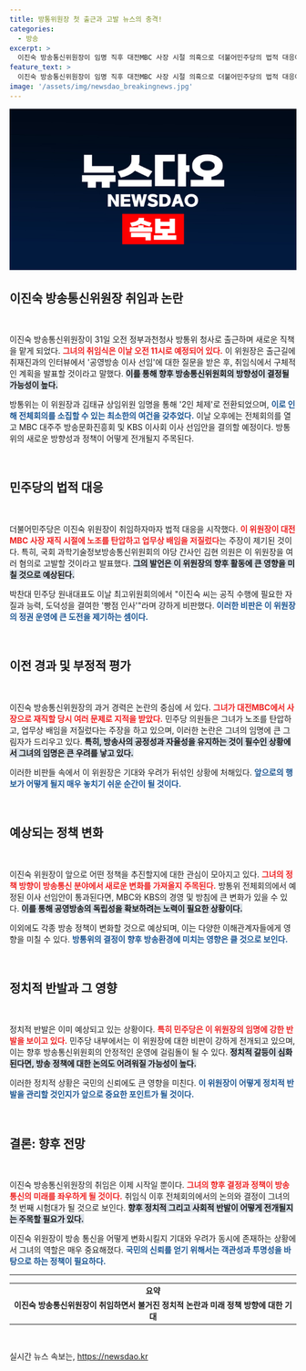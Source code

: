 ```yaml
---
title: 방통위원장 첫 출근과 고발 뉴스의 충격!
categories:
  - 방송
excerpt: >
  이진숙 방송통신위원장이 임명 직후 대전MBC 사장 시절 의혹으로 더불어민주당의 법적 대응에 직면했습니다. 방송 장악 우려 속, 첫 전체회의에서 공영방송 이사 선임안이 의결될 전망입니다. 과연 그녀의 향후 행보는?
feature_text: >
  이진숙 방송통신위원장이 임명 직후 대전MBC 사장 시절 의혹으로 더불어민주당의 법적 대응에 직면했습니다. 방송 장악 우려 속, 첫 전체회의에서 공영방송 이사 선임안이 의결될 전망입니다. 과연 그녀의 향후 행보는?
image: '/assets/img/newsdao_breakingnews.jpg'
---
```


<p><img src="/assets/img/newsdao_breakingnews.jpg" alt="implanttips 속보" /></p>

<h2 data-ke-size="size26">이진숙 방송통신위원장 취임과 논란</h2>

<p data-ke-size="size16">&nbsp;</p>

<p>이진숙 방송통신위원장이 31일 오전 정부과천청사 방통위 청사로 출근하며 새로운 직책을 맡게 되었다. <b><span style="color: #ee2323;">그녀의 취임식은 이날 오전 11시로 예정되어 있다.</span></b> 이 위원장은 출근길에 취재진과의 인터뷰에서 '공영방송 이사 선임'에 대한 질문을 받은 후, 취임식에서 구체적인 계획을 발표할 것이라고 말했다. <b><span style="background-color: #21538527;">이를 통해 향후 방송통신위원회의 방향성이 결정될 가능성이 높다.</span></b> </p>

<p>방통위는 이 위원장과 김태규 상임위원 임명을 통해 '2인 체제'로 전환되었으며, <b><span style="color: #1a5490;">이로 인해 전체회의를 소집할 수 있는 최소한의 여건을 갖추었다.</span></b> 이날 오후에는 전체회의를 열고 MBC 대주주 방송문화진흥회 및 KBS 이사회 이사 선임안을 결의할 예정이다. 방통위의 새로운 방향성과 정책이 어떻게 전개될지 주목된다.</p>

<p data-ke-size="size16">&nbsp;</p>

<h2 data-ke-size="size26">민주당의 법적 대응</h2>

<p data-ke-size="size16">&nbsp;</p>

<p>더불어민주당은 이진숙 위원장이 취임하자마자 법적 대응을 시작했다. <b><span style="color: #ee2323;">이 위원장이 대전MBC 사장 재직 시절에 노조를 탄압하고 업무상 배임을 저질렀다</span></b>는 주장이 제기된 것이다. 특히, 국회 과학기술정보방송통신위원회의 야당 간사인 김현 의원은 이 위원장을 여러 혐의로 고발할 것이라고 발표했다. <b><span style="background-color: #21538527;">그의 발언은 이 위원장의 향후 활동에 큰 영향을 미칠 것으로 예상된다.</span></b></p>

<p>박찬대 민주당 원내대표도 이날 최고위원회의에서 "이진숙 씨는 공직 수행에 필요한 자질과 능력, 도덕성을 결여한 '빵점 인사'"라며 강하게 비판했다. <b><span style="color: #1a5490;">이러한 비판은 이 위원장의 정권 운영에 큰 도전을 제기하는 셈이다.</span></b></p>

<p data-ke-size="size16">&nbsp;</p>

<h2 data-ke-size="size26">이전 경과 및 부정적 평가</h2>

<p data-ke-size="size16">&nbsp;</p>

<p>이진숙 방송통신위원장의 과거 경력은 논란의 중심에 서 있다. <b><span style="color: #ee2323;">그녀가 대전MBC에서 사장으로 재직할 당시 여러 문제로 지적을 받았다.</span></b> 민주당 의원들은 그녀가 노조를 탄압하고, 업무상 배임을 저질렀다는 주장을 하고 있으며, 이러한 논란은 그녀의 임명에 큰 그림자가 드리우고 있다. <b><span style="background-color: #21538527;">특히, 방송사의 공정성과 자율성을 유지하는 것이 필수인 상황에서 그녀의 임명은 큰 우려를 낳고 있다.</span></b></p>

<p>이러한 비판들 속에서 이 위원장은 기대와 우려가 뒤섞인 상황에 처해있다. <b><span style="color: #1a5490;">앞으로의 행보가 어떻게 될지 매우 놓치기 쉬운 순간이 될 것이다.</span></b></p>

<p data-ke-size="size16">&nbsp;</p>

<h2 data-ke-size="size26">예상되는 정책 변화</h2>

<p data-ke-size="size16">&nbsp;</p>

<p>이진숙 위원장이 앞으로 어떤 정책을 추진할지에 대한 관심이 모아지고 있다. <b><span style="color: #ee2323;">그녀의 정책 방향이 방송통신 분야에서 새로운 변화를 가져올지 주목된다.</span></b> 방통위 전체회의에서 예정된 이사 선임안이 통과된다면, MBC와 KBS의 경영 및 방침에 큰 변화가 있을 수 있다. <b><span style="background-color: #21538527;">이를 통해 공영방송의 독립성을 확보하려는 노력이 필요한 상황이다.</span></b></p>

<p>이외에도 각종 방송 정책이 변화할 것으로 예상되며, 이는 다양한 이해관계자들에게 영향을 미칠 수 있다. <b><span style="color: #1a5490;">방통위의 결정이 향후 방송환경에 미치는 영향은 클 것으로 보인다.</span></b></p>

<p data-ke-size="size16">&nbsp;</p>

<h2 data-ke-size="size26">정치적 반발과 그 영향</h2>

<p data-ke-size="size16">&nbsp;</p>

<p>정치적 반발은 이미 예상되고 있는 상황이다. <b><span style="color: #ee2323;">특히 민주당은 이 위원장의 임명에 강한 반발을 보이고 있다.</span></b> 민주당 내부에서는 이 위원장에 대한 비판이 강하게 전개되고 있으며, 이는 향후 방송통신위원회의 안정적인 운영에 걸림돌이 될 수 있다. <b><span style="background-color: #21538527;">정치적 갈등이 심화된다면, 방송 정책에 대한 논의도 어려워질 가능성이 높다.</span></b> </p>

<p>이러한 정치적 상황은 국민의 신뢰에도 큰 영향을 미친다. <b><span style="color: #1a5490;">이 위원장이 어떻게 정치적 반발을 관리할 것인지가 앞으로 중요한 포인트가 될 것이다.</span></b></p>

<p data-ke-size="size16">&nbsp;</p>

<h2 data-ke-size="size26">결론: 향후 전망</h2>

<p data-ke-size="size16">&nbsp;</p>

<p>이진숙 방송통신위원장의 취임은 이제 시작일 뿐이다. <b><span style="color: #ee2323;">그녀의 향후 결정과 정책이 방송통신의 미래를 좌우하게 될 것이다.</span></b> 취임식 이후 전체회의에서의 논의와 결정이 그녀의 첫 번째 시험대가 될 것으로 보인다. <b><span style="background-color: #21538527;">향후 정치적 그리고 사회적 반발이 어떻게 전개될지는 주목할 필요가 있다.</span></b></p>

<p>이진숙 위원장이 방송 통신을 어떻게 변화시킬지 기대와 우려가 동시에 존재하는 상황에서 그녀의 역할은 매우 중요해졌다. <b><span style="color: #1a5490;">국민의 신뢰를 얻기 위해서는 객관성과 투명성을 바탕으로 하는 정책이 필요하다.</span></b> </p>

<hr>

<table>
    <tr>
        <td style="text-align: center; height: 17px;"><b>요약</b></td>
    </tr>
    <tr>
        <td style="text-align: center; height: 17px;"><b>이진숙 방송통신위원장이 취임하면서 불거진 정치적 논란과 미래 정책 방향에 대한 기대</b></td>
    </tr>
</table>

<p data-ke-size="size16">&nbsp;</p>
실시간 뉴스 속보는, <a href="https://newsdao.kr" rel="dofollow">https://newsdao.kr</a>



